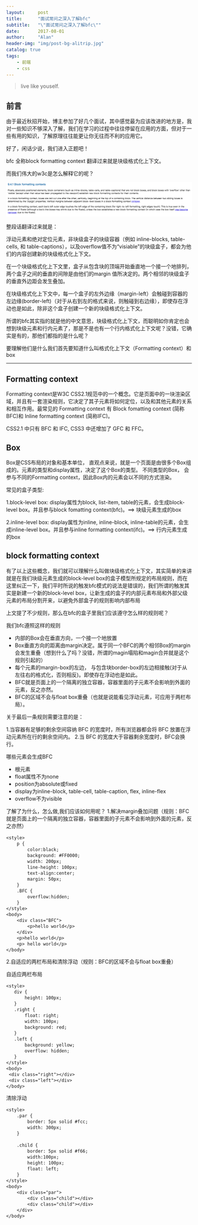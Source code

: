 ```yaml
---
layout:     post
title:      "面试常问之深入了解bfc"
subtitle:   "\"面试常问之深入了解bfc\""
date:       2017-08-01
author:     "Alan"
header-img: "img/post-bg-alitrip.jpg"
catalog: true
tags:
    - 前端
    - css
---
```


> live like youself. 


## 前言
由于最近秋招开始，博主参加了好几个面试，其中感觉最为应该改进的地方是，我对一些知识不够深入了解，我们在学习的过程中往往停留在应用的方面，但对于一些有用的知识，了解原理往往能更让你无往而不利的应用它。

好了，闲话少说，我们进入正题吧！

bfc 全称block formatting context 翻译过来就是块级格式化上下文。

而我们伟大的w3c是怎么解释它的呢？

![w3c](/img/bfc.png)

整段话翻译过来就是：

浮动元素和绝对定位元素，非块级盒子的块级容器（例如 inline-blocks, table-cells, 和 table-captions），以及overflow值不为“visiable”的块级盒子，都会为他们的内容创建新的块级格式化上下文。

在一个块级格式化上下文里，盒子从包含块的顶端开始垂直地一个接一个地排列，两个盒子之间的垂直的间隙是由他们的margin 值所决定的。两个相邻的块级盒子的垂直外边距会发生叠加。

在块级格式化上下文中，每一个盒子的左外边缘（margin-left）会触碰到容器的左边缘(border-left)（对于从右到左的格式来说，则触碰到右边缘），即使存在浮动也是如此，除非这个盒子创建一个新的块级格式化上下文。

所谓的bfc其实指的就是他的中文意思，块级格式化上下文，而聪明如你肯定也会想到块级元素和行内元素了，那是不是也有一个行内格式化上下文呢？没错，它确实是有的，那他们都指的是什么呢？

要理解他们是什么我们首先要知道什么叫格式化上下文（Formatting context）和box

---

## Formatting context

Formatting context是W3C CSS2.1规范中的一个概念。它是页面中的一块渲染区域，并且有一套渲染规则，它决定了其子元素将如何定位，以及和其他元素的关系和相互作用。最常见的 Formatting context 有 Block fomatting context (简称BFC)和 Inline formatting context (简称IFC)。

CSS2.1 中只有 BFC 和 IFC, CSS3 中还增加了 GFC 和 FFC。

## Box

Box是CSS布局的对象和基本单位， 直观点来说，就是一个页面是由很多个Box组成的。元素的类型和display属性，决定了这个Box的类型。 不同类型的Box， 会参与不同的Formatting context，因此Box内的元素会以不同的方式渲染。

常见的盒子类型:

1.block-level box: display属性为block, list-item, table的元素，会生成block-level box。并且参与block fomatting context(bfc)。==> 块级元素生成的box

2.inline-level box: display属性为inline, inline-block, inline-table的元素，会生成inline-level box。并且参与inline formatting context(ifc)。==> 行内元素生成的box

## block formatting context

有了以上这些概念，我们就可以理解什么叫做块级格式化上下文，其实简单的来讲就是在我们块级元素生成的block-level box的盒子模型所规定的布局规则，而在这里纠正一下，我们平时所说的触发bfc模式的说法是错误的，我们所谓的触发其实是新建一个新的block-level box，让新生成的盒子的内部元素布局和外部父级元素的布局分割开来，以避免外部盒子的规则影响内部布局

上文提了不少规则，那么在bfc的盒子里我们应该遵守怎么样的规则呢？

我们bfc遵照这样的规则

* 内部的Box会在垂直方向，一个接一个地放置
* Box垂直方向的距离由margin决定。属于同一个BFC的两个相邻Box的margin会发生重叠（想到什么了吗？没错，所谓的magin塌陷和magin合并就是这个规则引起的）
* 每个元素的margin-box的左边， 与包含块border-box的左边相接触(对于从左往右的格式化，否则相反)。即使存在浮动也是如此。
* BFC就是页面上的一个隔离的独立容器，容器里面的子元素不会影响到外面的元素，反之亦然。
* BFC的区域不会与float box重叠（也就是说能看见浮动元素，可应用于两栏布局）。

关于最后一条规则需要注意的是：

1.当容器有足够的剩余空间容纳 BFC 的宽度时，所有浏览器都会将 BFC 放置在浮动元素所在行的剩余空间内。
2.当 BFC 的宽度大于容器剩余宽度时，BFC会换行。

哪些元素会生成BFC

* 根元素
* float属性不为none
* position为absolute或fixed
* display为inline-block, table-cell, table-caption, flex, inline-flex
* overflow不为visible

了解了为什么，怎么做,我们应该如何用呢？
1.解决margin叠加问题（规则：BFC就是页面上的一个隔离的独立容器，容器里面的子元素不会影响到外面的元素，反之亦然）

```
<style>
    p {
        color:black;
        background: #FF0000;
        width: 200px;
        line-height: 100px;
        text-align:center;
        margin: 50px;
    }
    .BFC {
        overflow:hidden;
    }
</style>
<body>
    <div class="BFC">
        <p>hello world</p>
    </div>
    <p>hello world</p>
    <p> hello world</p>
</body>
```

2.自适应的两栏布局和清除浮动（规则：BFC的区域不会与float box重叠）

 自适应两栏布局

 ```
<style>
    div {
        height: 100px;
    }
    .right {
        float: right;
        width: 100px;
        background: red;
    }
    .left {
        background: yellow;
        overflow: hidden;
    }
</style>
<body>
  <div class="right"></div>
  <div class="left"></div>
</body>
```

清除浮动

```
<style>
    .par {
        border: 5px solid #fcc;
        width: 300px;
    }

    .child {
        border: 5px solid #f66;
        width:100px;
        height: 100px;
        float: left;
    }
</style>
<body>
    <div class="par">
        <div class="child"></div>
        <div class="child"></div>
    </div>
</body>
```